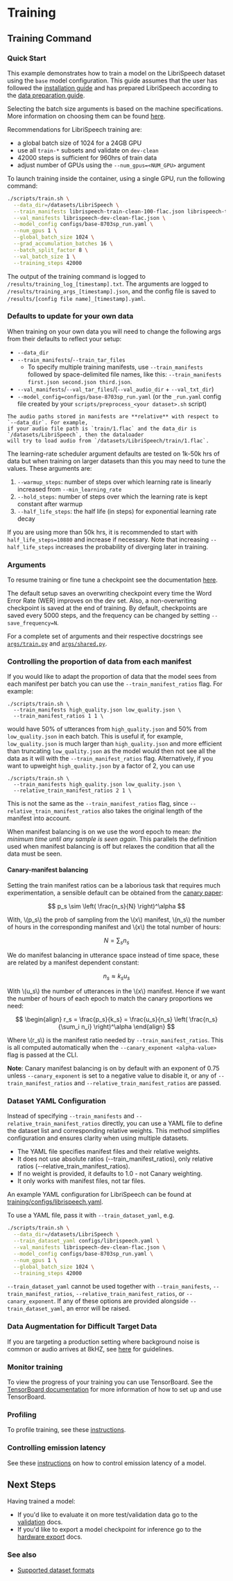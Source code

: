 # Training <a name="training"></a>

## Training Command

### Quick Start <a name="training_quick_start"></a>

This example demonstrates how to train a model on the LibriSpeech dataset using the `base` model configuration.
This guide assumes that the user has followed the [installation guide](installation.md)
and has prepared LibriSpeech according to the [data preparation guide](json_format.md#librispeech_json).

Selecting the batch size arguments is based on the machine specifications.
More information on choosing them can be found [here](batch_size_hyperparameters.md).

Recommendations for LibriSpeech training are:

- a global batch size of 1024 for a 24GB GPU
- use all `train-*` subsets and validate on `dev-clean`
- 42000 steps is sufficient for 960hrs of train data
- adjust number of GPUs using the `--num_gpus=<NUM_GPU>` argument

To launch training inside the container, using a single GPU, run the following command:

```bash
./scripts/train.sh \
  --data_dir=/datasets/LibriSpeech \
  --train_manifests librispeech-train-clean-100-flac.json librispeech-train-clean-360-flac.json librispeech-train-other-500-flac.json \
  --val_manifests librispeech-dev-clean-flac.json \
  --model_config configs/base-8703sp_run.yaml \
  --num_gpus 1 \
  --global_batch_size 1024 \
  --grad_accumulation_batches 16 \
  --batch_split_factor 8 \
  --val_batch_size 1 \
  --training_steps 42000
```

The output of the training command is logged to `/results/training_log_[timestamp].txt`.
The arguments are logged to `/results/training_args_[timestamp].json`,
and the config file is saved to `/results/[config file name]_[timestamp].yaml`.

### Defaults to update for your own data

When training on your own data you will need to change the following args from their defaults to reflect your setup:

- `--data_dir`
- `--train_manifests`/`--train_tar_files`
  - To specify multiple training manifests, use `--train_manifests` followed by space-delimited file names, like this: `--train_manifests first.json second.json third.json`.
- `--val_manifests`/`--val_tar_files`/(`--val_audio_dir` + `--val_txt_dir`)
- `--model_config=configs/base-8703sp_run.yaml` (or the `_run.yaml` config file created by your `scripts/preprocess_<your dataset>.sh` script)

```admonish
The audio paths stored in manifests are **relative** with respect to `--data_dir`. For example,
if your audio file path is `train/1.flac` and the data_dir is `/datasets/LibriSpeech`, then the dataloader
will try to load audio from `/datasets/LibriSpeech/train/1.flac`.
```

The learning-rate scheduler argument defaults are tested on 1k-50k hrs of data but when training on larger
datasets than this you may need to tune the values. These arguments are:

1. `--warmup_steps`: number of steps over which learning rate is linearly increased from `--min_learning_rate`
2. `--hold_steps`: number of steps over which the learning rate is kept constant after warmup
3. `--half_life_steps`: the half life (in steps) for exponential learning rate decay

If you are using more than 50k hrs, it is recommended to start with `half_life_steps=10880` and increase if necessary. Note that increasing
`--half_life_steps` increases the probability of diverging later in training.

### Arguments

To resume training or fine tune a checkpoint see the documentation [here](./resuming_and_fine_tuning.md).

The default setup saves an overwriting checkpoint every time the Word Error Rate (WER) improves on the dev set.
Also, a non-overwriting checkpoint is saved at the end of training.
By default, checkpoints are saved every 5000 steps, and the frequency can be changed by setting `--save_frequency=N`.

For a complete set of arguments and their respective docstrings see
[`args/train.py`](https://github.com/MyrtleSoftware/caiman-asr/blob/main/training/caiman_asr_train/args/train.py)
and
[`args/shared.py`](https://github.com/MyrtleSoftware/caiman-asr/blob/main/training/caiman_asr_train/args/shared.py).

### Controlling the proportion of data from each manifest

If you would like to adapt the proportion of data that the model sees from each manifest per batch you can use the `--train_manifest_ratios` flag. For example:

```
./scripts/train.sh \
  --train_manifests high_quality.json low_quality.json \
  --train_manifest_ratios 1 1 \
```

would have 50% of utterances from `high_quality.json` and 50% from `low_quality.json` in each batch. This is useful if, for example, `low_quality.json` is much larger than `high_quality.json` and more efficient than truncating `low_quality.json` as the model would then not see all the data as it will with the `--train_manifest_ratios` flag.
Alternatively, if you want to upweight `high_quality.json` by a factor of 2,
you can use

```
./scripts/train.sh \
  --train_manifests high_quality.json low_quality.json \
  --relative_train_manifest_ratios 2 1 \
```

This is not the same as the `--train_manifest_ratios` flag,
since `--relative_train_manifest_ratios` also takes the original length of the manifest into account.

When manifest balancing is on we use the word epoch to mean: _the minimum time until any sample is seen again_. This parallels the definition used when manifest balancing is off but relaxes the condition that all the data must be seen.

#### Canary-manifest balancing

Setting the train manifest ratios can be a laborious task that requires much
experimentation, a sensible default can be obtained from the [canary
paper](https://arxiv.org/pdf/2406.19674v1):

$$
p_s \sim \left( \frac{n_s}{N} \right)^\alpha
$$

With, \\(p_s\\) the prob of sampling from the \\(x\\) manifest, \\(n_s\\) the
number of hours in the corresponding manifest and \\(x\\) the total number of
hours:

$$
N = \sum_s n_s
$$

We do manifest balancing in utterance space instead of time space, these are
related by a manifest dependent constant:

$$
n_s \approx k_s u_s
$$

With \\(u_s\\) the number of utterances in the \\(x\\) manifest. Hence if we
want the number of hours of each epoch to match the canary proportions we need:

$$
\begin{align}
r_s = \frac{p_s}{k_s}
 = \frac{u_s}{n_s}  \left( \frac{n_s}{\sum_i n_i} \right)^\alpha
\end{align}
$$

Where \\(r_s\\) is the manifest ratio needed by `--train_manifest_ratios`. This
is all computed automatically when the `--canary_exponent <alpha-value>` flag
is passed at the CLI.

__Note__: Canary manifest balancing is on by default with an exponent of 0.75
unless `--canary_exponent` is set to a negative value to disable it, or any of
`--train_manifest_ratios` and `--relative_train_manifest_ratios` are passed.

### Dataset YAML Configuration

Instead of specifying `--train_manifests` and `--relative_train_manifest_ratios` directly,
you can use a YAML file to define the dataset list and corresponding relative weights.
This method simplifies configuration and ensures clarity when using multiple datasets.

- The YAML file specifies manifest files and their relative weights.
- It does not use absolute ratios (--train_manifest_ratios),
  only relative ratios (--relative_train_manifest_ratios).
- If no weight is provided, it defaults to 1.0 - not Canary weighting.
- It only works with manifest files, not tar files.

An example YAML configuration for LibriSpeech can be found at [training/configs/librispeech.yaml](https://github.com/MyrtleSoftware/caiman-asr/tree/main/training/configs/librispeech.yaml).

To use a YAML file, pass it with `--train_dataset_yaml`, e.g.

```bash
./scripts/train.sh \
  --data_dir=/datasets/LibriSpeech \
  --train_dataset_yaml configs/librispeech.yaml \
  --val_manifests librispeech-dev-clean-flac.json \
  --model_config configs/base-8703sp_run.yaml \
  --num_gpus 1 \
  --global_batch_size 1024 \
  --training_steps 42000
```

`--train_dataset_yaml` cannot be used together with `--train_manifests`, `--train_manifest_ratios`, `--relative_train_manifest_ratios`, or `--canary_exponent`.
If any of these options are provided alongside `--train_dataset_yaml`, an error will be raised.

### Data Augmentation for Difficult Target Data

If you are targeting a production setting where background noise is common or audio arrives at 8kHZ,
see [here](challenging_target_data.md) for guidelines.

### Monitor training <a name="monitor_training"></a>

To view the progress of your training you can use TensorBoard.
See the [TensorBoard documentation](tensorboard.md) for more information of how to set up and use TensorBoard.

### Profiling <a name="profiling"></a>

To profile training, see these [instructions](profiling.md).

### Controlling emission latency <a name="emission_latency"></a>

See these [instructions](delay_penalty.md) on how to control emission latency of a model.

## Next Steps

Having trained a model:

- If you'd like to evaluate it on more test/validation data go to the [validation](./validation.md) docs.
- If you'd like to export a model checkpoint for inference go to the [hardware export](./export_inference_checkpoint.md) docs.

### See also

- [Supported dataset formats](supported_dataset_formats.md)

